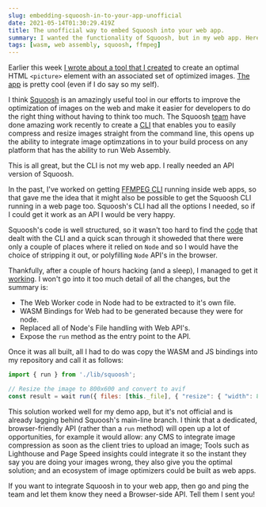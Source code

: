 ```yaml
---
slug: embedding-squoosh-in-to-your-app-unofficial
date: 2021-05-14T01:30:29.419Z
title: The unofficial way to embed Squoosh into your web app.
summary: I wanted the functionality of Squoosh, but in my web app. Here's how I did it.
tags: [wasm, web assembly, squoosh, ffmpeg]
---
```


Earlier this week [I wrote about a tool that I created](/images-are-still-too-hard/) to create an optimal HTML `<picture>` element with an associated set of optimized images. [The app](https://just-gimme-an-img.vercel.app/) is pretty cool (even if I do say so my self).

I think [Squoosh](https://squoosh.app) is an amazingly useful tool in our efforts to improve the optimization of images on the web and make it easier for developers to do the right thing without having to think too much. The Squoosh [team](https://github.com/GoogleChromeLabs/squoosh/graphs/contributors) have done amazing work recently to create a [CLI](https://www.npmjs.com/package/@squoosh/cli) that enables you to easily compress and resize images straight from the command line, this opens up the ability to integrate image optimzations in to your build process on any platform that has the ability to run Web Assembly.

This is all great, but the CLI is not my web app. I really needed an API version of Squoosh.

In the past, I've worked on getting [FFMPEG CLI](/running-ffmpeg-with-wasm-in-a-web-worker/) running inside web apps, so that gave me the idea that it might also be possible to get the Squoosh CLI running in a web page too. Squoosh's CLI had all the options I needed, so if I could get it work as an API I would be very happy. 

Squoosh's code is well structured, so it wasn't too hard to find the [code](https://github.com/GoogleChromeLabs/squoosh/tree/dev/cli) that dealt with the CLI and a quick scan through it showeded that there were only a couple of places where it relied on `Node` and so I would have the choice of stripping it out, or polyfilling `Node` API's in the browser.

Thankfully, after a couple of hours hacking (and a sleep), I managed to get it [working](https://github.com/PaulKinlan/squoosh/commit/b8aaa9785ab31c3a850422b170a0b814866ea2d5#diff-14c2529eb4498c5d1ffd6915d05bf58a91bdda796af59f41d480d11c099d0479).  I won't go into it too much detail of all the changes, but the summary is:

* The Web Worker code in Node had to be extracted to it's own file.
* WASM Bindings for Web had to be generated because they were for node.
* Replaced all of Node's File handling with Web API's.
* Expose the `run` method as the entry point to the API.

Once it was all built, all I had to do was copy the WASM and JS bindings into my repository and call it as follows:

```JavaScript
import { run } from './lib/squoosh';

// Resize the image to 800x600 and convert to avif 
const result = wait run({ files: [this._file], { "resize": { "width": 800, "height": 600 } }, "avif": "auto" });
```

This solution worked well for my demo app, but it's not official and is already lagging behind Squoosh's main-line branch. I think that a dedicated, browser-friendly API (rather than a `run` method) will open up a lot of opportunities, for example it would allow: any CMS to integrate image compression as soon as the client tries to upload an image; Tools such as Lighthouse and Page Speed insights could integrate it so the instant they say you are doing your images wrong, they also give you the optimal solution; and an ecosystem of image optimizers could be built as web apps.

If you want to integrate Squoosh in to your web app, then go and ping the team and let them know they need a Browser-side API. Tell them I sent you!
